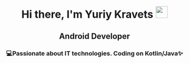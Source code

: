 <h1 align="center">Hi there, I'm Yuriy Kravets
<img src="https://github.com/blackcater/blackcater/raw/main/images/Hi.gif" height="32"/></h1>
<h2 align = "center"> Android Developer</h2>
<h3 align="center"> 💻Passionate about IT technologies. Coding on Kotlin/Java✨</h3>

<!--
**yuriycode/yuriycode** is a ✨ _special_ ✨ repository because its `README.md` (this file) appears on your GitHub profile.

Here are some ideas to get you started:

- 🔭 I’m currently working on ...
- 🌱 I’m currently learning ...
- 👯 I’m looking to collaborate on ...
- 🤔 I’m looking for help with ...
- 💬 Ask me about ...
- 📫 How to reach me: ...
- 😄 Pronouns: ...
- ⚡ Fun fact: ...
-->

